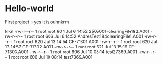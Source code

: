 # Hello-world
First project :)
yes it is 
ouhnknm

klkñ
-rw-r--r-- 1 root root 604 Jul  6 14:52 2505001-clearingFile182.A001
-rw-r--r-- 1 root root 606 Jul  6 14:52 AndresTest184clearingFile1.A001
-rw-r--r-- 1 root root 620 Jul 13 14:54 CF-71301.A001
-rw-r--r-- 1 root root 620 Jul 13 14:57 CF-71302.A001
-rw-r--r-- 1 root root 621 Jul 13 15:16 CF-71303.A001
-rw-r--r-- 1 root root 606 Jul 10 08:14 test27369.A001
-rw-r--r-- 1 root root 606 Jul 10 08:14 test7369.A001
